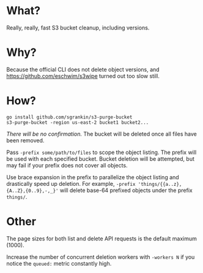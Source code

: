# What?
Really, really, fast S3 bucket cleanup, including versions.

# Why?
Because the official CLI does not delete object versions, and https://github.com/eschwim/s3wipe turned out too slow still.

# How?
```
go install github.com/sgrankin/s3-purge-bucket
s3-purge-bucket -region us-east-2 bucket1 bucket2...
```
*There will be no confirmation.*
The bucket will be deleted once all files have been removed.

Pass `-prefix some/path/to/files` to scope the object listing.  The prefix will be used with each specified bucket.
Bucket deletion will be attempted, but may fail if your prefix does not cover all objects. 

Use brace expansion in the prefix to parallelize the object listing and drastically speed up  deletion.
For example, `-prefix 'things/{{a..z},{A..Z},{0..9},-,_}'` will delete base-64 prefixed objects under the prefix `things/`.

# Other
The page sizes for both list and delete API requests is the default maximum (1000).

Increase the number of concurrent deletion workers with `-workers N` if you notice the `queued:` metric constantly high.
